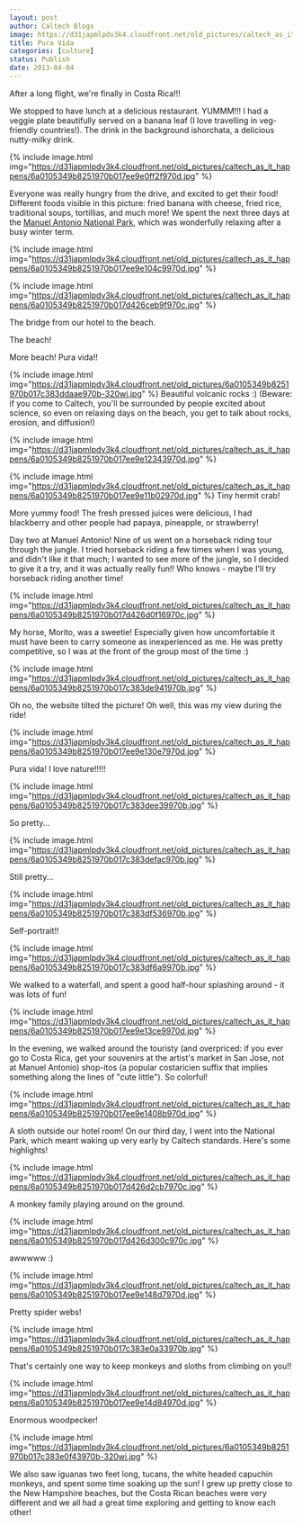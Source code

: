 ```yaml
---
layout: post
author: Caltech Blogs
image: https://d31japmlpdv3k4.cloudfront.net/old_pictures/caltech_as_it_happens/6a0105349b8251970b017d426ce1b9970c.jpg
title: Pura Vida 
categories: [culture]
status: Publish
date: 2013-04-04
---
```


After a long flight, we're finally in Costa Rica!!!

We stopped to have lunch at a delicious restaurant. YUMMM!!! I had a veggie plate beautifully served on a banana leaf (I love travelling in veg-friendly countries!). The drink in the background ishorchata, a delicious nutty-milky drink. 

{% include image.html img="https://d31japmlpdv3k4.cloudfront.net/old_pictures/caltech_as_it_happens/6a0105349b8251970b017ee9e0ff2f970d.jpg" %}

Everyone was really hungry from the drive, and excited to get their food! Different foods visible in this picture: fried banana with cheese, fried rice, traditional soups, tortillias, and much more!
We spent the next three days at the <a href="https://en.wikipedia.org/wiki/Manuel_Antonio_National_Park" target="_self" title="Manuel Antonio National Park">Manuel Antonio National Park</a>, which was wonderfully relaxing after a busy winter term.


{% include image.html img="https://d31japmlpdv3k4.cloudfront.net/old_pictures/caltech_as_it_happens/6a0105349b8251970b017ee9e104c9970d.jpg" %}

{% include image.html img="https://d31japmlpdv3k4.cloudfront.net/old_pictures/caltech_as_it_happens/6a0105349b8251970b017d426ceb9f970c.jpg" %}

The bridge from our hotel to the beach. 

The beach!

More beach! Pura vida!!


{% include image.html img="https://d31japmlpdv3k4.cloudfront.net/old_pictures/6a0105349b8251970b017c383ddaae970b-320wi.jpg" %}
Beautiful volcanic rocks :) (Beware: if you come to Caltech, you'll be surrounded by people excited about science, so even on relaxing days on the beach, you get to talk about rocks, erosion, and diffusion!)


{% include image.html img="https://d31japmlpdv3k4.cloudfront.net/old_pictures/caltech_as_it_happens/6a0105349b8251970b017ee9e12343970d.jpg" %}


{% include image.html img="https://d31japmlpdv3k4.cloudfront.net/old_pictures/caltech_as_it_happens/6a0105349b8251970b017ee9e11b02970d.jpg" %}
Tiny hermit crab! 

More yummy food! The fresh pressed juices were delicious, I had blackberry and other people had papaya, pineapple, or strawberry! 

Day two at Manuel Antonio! Nine of us went on a horseback riding tour through the jungle. I tried horseback riding a few times when I was young, and didn't like it that much; I wanted to see more of the jungle, so I decided to give it a try, and it was actually really fun!! Who knows - maybe I'll try horseback riding another time! 


{% include image.html img="https://d31japmlpdv3k4.cloudfront.net/old_pictures/caltech_as_it_happens/6a0105349b8251970b017d426d0f16970c.jpg" %}

My horse, Morito, was a sweetie!  Especially given how uncomfortable it must have been to carry someone as inexperienced as me. He was pretty competitive, so I was at the front of the group most of the time :) 


{% include image.html img="https://d31japmlpdv3k4.cloudfront.net/old_pictures/caltech_as_it_happens/6a0105349b8251970b017c383de941970b.jpg" %}

Oh no, the website tilted the picture! Oh well, this was my view during the ride!

{% include image.html img="https://d31japmlpdv3k4.cloudfront.net/old_pictures/caltech_as_it_happens/6a0105349b8251970b017ee9e130e7970d.jpg" %}

Pura vida! I love nature!!!!!

{% include image.html img="https://d31japmlpdv3k4.cloudfront.net/old_pictures/caltech_as_it_happens/6a0105349b8251970b017c383dee39970b.jpg" %}

So pretty...


{% include image.html img="https://d31japmlpdv3k4.cloudfront.net/old_pictures/caltech_as_it_happens/6a0105349b8251970b017c383defac970b.jpg" %}

Still pretty... 

{% include image.html img="https://d31japmlpdv3k4.cloudfront.net/old_pictures/caltech_as_it_happens/6a0105349b8251970b017c383df536970b.jpg" %}

Self-portrait!!

{% include image.html img="https://d31japmlpdv3k4.cloudfront.net/old_pictures/caltech_as_it_happens/6a0105349b8251970b017c383df6a9970b.jpg" %}

We walked to a waterfall, and spent a good half-hour splashing around - it was lots of fun!

{% include image.html img="https://d31japmlpdv3k4.cloudfront.net/old_pictures/caltech_as_it_happens/6a0105349b8251970b017ee9e13ce9970d.jpg" %}

In the evening, we walked around the touristy (and overpriced: if you ever go to Costa Rica, get your souvenirs at the artist's market in San Jose, not at Manuel Antonio) shop-itos (a popular costaricien suffix that implies something along the lines of "cute little"). So colorful!

{% include image.html img="https://d31japmlpdv3k4.cloudfront.net/old_pictures/caltech_as_it_happens/6a0105349b8251970b017ee9e1408b970d.jpg" %}

A sloth outside our hotel room!
On our third day, I went into the National Park, which meant waking up very early by Caltech standards. Here's some highlights!


{% include image.html img="https://d31japmlpdv3k4.cloudfront.net/old_pictures/caltech_as_it_happens/6a0105349b8251970b017d426d2cb7970c.jpg" %}

A monkey family playing around on the ground.


{% include image.html img="https://d31japmlpdv3k4.cloudfront.net/old_pictures/caltech_as_it_happens/6a0105349b8251970b017d426d300c970c.jpg" %}

awwwww :)

{% include image.html img="https://d31japmlpdv3k4.cloudfront.net/old_pictures/caltech_as_it_happens/6a0105349b8251970b017ee9e148d7970d.jpg" %}

Pretty spider webs!

{% include image.html img="https://d31japmlpdv3k4.cloudfront.net/old_pictures/caltech_as_it_happens/6a0105349b8251970b017c383e0a33970b.jpg" %}

That's certainly one way to keep monkeys and sloths from climbing on you!!

{% include image.html img="https://d31japmlpdv3k4.cloudfront.net/old_pictures/caltech_as_it_happens/6a0105349b8251970b017ee9e14d84970d.jpg" %}

Enormous woodpecker!

{% include image.html img="https://d31japmlpdv3k4.cloudfront.net/old_pictures/6a0105349b8251970b017c383e0f43970b-320wi.jpg" %}

We also saw iguanas two feet long, tucans, the white headed capuchin monkeys, and spent some time soaking up the sun! I grew up pretty close to the New Hampshire beaches, but the Costa Rican beaches were very different and we all had a great time exploring and getting to know each other!
